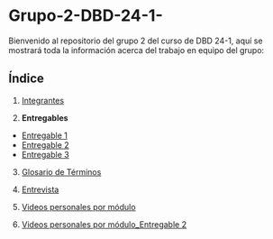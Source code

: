 # Grupo-2-DBD-24-1-

Bienvenido al repositorio del grupo 2 del curso de DBD 24-1, aquí se mostrará toda la información acerca del trabajo en equipo del grupo:
## Índice
1. [Integrantes](Presentacion1/integrantes.md)

2. **Entregables**
- [Entregable 1](Entregables/Entregable1/Detalles.md)
- [Entregable 2](Entregables/Entregable2/Entregable2.md)
- [Entregable 3](Entregables/Entregable3/Entregable3.md)

3. [Glosario de Términos](Glosario.md)

4. [Entrevista](Entrevistas/ActaReunion.md)

5. [Videos personales por módulo](Videos/Videos.md)

6. [Videos personales por módulo_Entregable 2](Videos/Videos_2.md)

   
